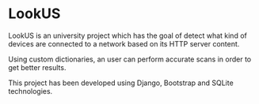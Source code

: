 # LookUS

LookUS is an university project which has the goal of detect what kind of devices are connected to a network based on its HTTP server content.

Using custom dictionaries, an user can perform accurate scans in order to get better results.

This project has been developed using Django, Bootstrap and SQLite technologies.
